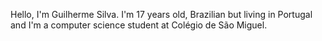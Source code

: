 Hello, I'm Guilherme Silva.
I'm 17 years old, Brazilian but living in Portugal and I'm a computer science student at Colégio de São Miguel.
